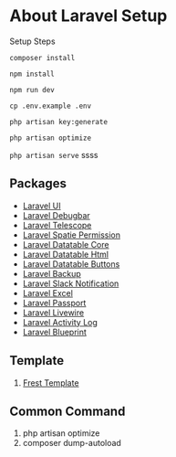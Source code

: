 # About Laravel Setup

Setup Steps

`composer install`

`npm install`

`npm run dev`

`cp .env.example .env`

`php artisan key:generate`

`php artisan optimize`

`php artisan serve`
ssss

## Packages

- [Laravel UI](https://laravel.com/docs/7.x/frontend)
- [Laravel Debugbar](https://github.com/barryvdh/laravel-debugbar)
- [Laravel Telescope](https://laravel.com/docs/7.x/telescope)
- [Laravel Spatie Permission](https://spatie.be/docs/laravel-permission/v3/introduction)
- [Laravel Datatable Core](https://yajrabox.com/docs/laravel-datatables/master)
- [Laravel Datatable Html](https://yajrabox.com/docs/laravel-datatables/master/html-installation)
- [Laravel Datatable Buttons](https://yajrabox.com/docs/laravel-datatables/master/buttons-installation)
- [Laravel Backup](https://spatie.be/docs/laravel-backup/v6/introduction)
- [Laravel Slack Notification](https://laravel.com/docs/7.x/notifications#slack-notifications)
- [Laravel Excel](https://docs.laravel-excel.com/3.1/getting-started/)
- [Laravel Passport](https://laravel.com/docs/7.x/passport)
- [Laravel Livewire](https://laravel-livewire.com/docs/quickstart)
- [Laravel Activity Log](https://spatie.be/docs/laravel-activitylog/v3/introduction)
- [Laravel Blueprint](https://blueprint.laravelshift.com/)


## Template
1. [Frest Template](https://pixinvent.com/demo/frest-clean-bootstrap-admin-dashboard-template/landing-page/)


## Common Command
1. php artisan optimize
2. composer dump-autoload
